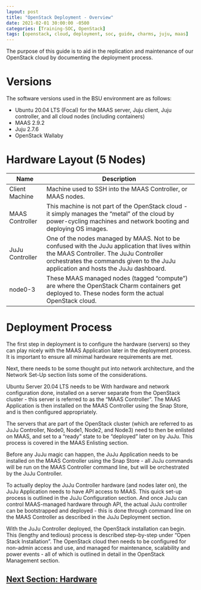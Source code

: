 ```yaml
---
layout: post
title: "OpenStack Deployment - Overview"
date: 2021-02-01 30:00:00 -0500
categories: [Training-SOC, OpenStack]
tags: [openstack, cloud, deployment, soc, guide, charms, juju, maas]
---
```

The purpose of this guide is to aid in the replication and maintenance of our OpenStack cloud by documenting the deployment process.

# Versions
The software versions used in the BSU environment are as follows:
* Ubuntu 20.04 LTS (Focal) for the MAAS server, Juju client, Juju controller, and all cloud nodes (including containers)
* MAAS 2.9.2
* Juju 2.7.6
* OpenStack Wallaby

# Hardware Layout (5 Nodes)

| Name          | Description   |
| ------------- |---------------|
| Client Machine | Machine used to SSH into the MAAS Controller, or MAAS nodes. |
| MAAS Controller | This machine is not part of the OpenStack cloud - it simply manages the “metal” of the cloud by power-cycling machines and network booting and deploying OS images. |
| JuJu Controller | One of the nodes managed by MAAS. Not to be confused with the JuJu application that lives within the MAAS Controller. The JuJu Controller orchestrates the commands given to the JuJu application and hosts the JuJu dashboard. |
| node0-3 | These MAAS managed nodes (tagged “compute”) are where the OpenStack Charm containers get deployed to. These nodes form the actual OpenStack cloud. |


# Deployment Process

The first step in deployment is to configure the hardware (servers) so they can play nicely with the MAAS Application later in the deployment process. It is important to ensure all minimal hardware requirements are met.

Next, there needs to be some thought put into network architecture, and the Network Set-Up section lists some of the considerations.

Ubuntu Server 20.04 LTS needs to be With hardware and network configuration done, installed on a server separate from the OpenStack cluster - this server is referred to as the “MAAS Controller”. The MAAS Application is then installed on the MAAS Controller using the Snap Store, and is then configured appropriately.

The servers that are part of the OpenStack cluster (which are referred to as JuJu Controller, Node0, Node1, Node2, and Node3) need to then be enlisted on MAAS, and set to a “ready” state to be “deployed” later on by JuJu. This process is covered in the MAAS Enlisting section.

Before any JuJu magic can happen, the JuJu Application needs to be installed on the MAAS Controller using the Snap Store - all JuJu commands will be run on the MAAS Controller command line, but will be orchestrated by the JuJu Controller.

To actually deploy the JuJu Controller hardware (and nodes later on), the JuJu Application needs to have API access to MAAS. This quick set-up process is outlined in the JuJu Configuration section.  And once JuJu can control MAAS-managed hardware through API, the actual JuJu controller can be bootstrapped and deployed - this is done through command line on the MAAS Controller as described in the JuJu Deployment section.

With the JuJu Controller deployed, the OpenStack installation can begin. This (lengthy and tedious) process is described step-by-step under “Open Stack Installation”. The OpenStack cloud then needs to be configured for non-admin access and use, and managed for maintenance, scalability and power events - all of which is outlined in detail in the OpenStack Management section.



## [Next Section: Hardware](https://bsu-cybersecurity.github.io/posts/openstack-deployment-hardware/)
